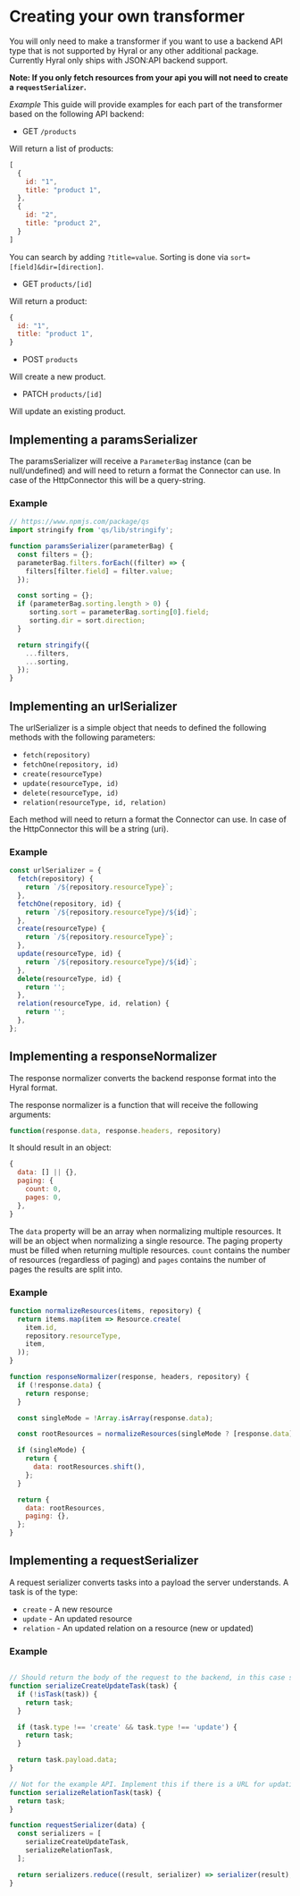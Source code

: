 # Creating your own transformer
You will only need to make a transformer if you want to use a backend API type that is not supported by Hyral or 
any other additional package. Currently Hyral only ships with JSON:API backend support.

**Note: If you only fetch resources from your api you will not need to create a `requestSerializer`.**

*Example*
This guide will provide examples for each part of the transformer based on the following API backend:

* GET `/products`

Will return a list of products:
```javascript
[
  {
    id: "1",
    title: "product 1",
  },
  {
    id: "2",
    title: "product 2",
  }
]
```

You can search by adding `?title=value`.
Sorting is done via `sort=[field]&dir=[direction]`.

* GET `products/[id]`

Will return a product:
```javascript
{
  id: "1",
  title: "product 1",
}
```

* POST `products`

Will create a new product.

* PATCH `products/[id]`

Will update an existing product.

## Implementing a paramsSerializer
The paramsSerializer will receive a `ParameterBag` instance (can be null/undefined) and will need to return a format
the Connector can use. In case of the HttpConnector this will be a query-string.

### Example
```javascript
// https://www.npmjs.com/package/qs
import stringify from 'qs/lib/stringify';

function paramsSerializer(parameterBag) {
  const filters = {};
  parameterBag.filters.forEach((filter) => {
    filters[filter.field] = filter.value;
  });

  const sorting = {};
  if (parameterBag.sorting.length > 0) {
     sorting.sort = parameterBag.sorting[0].field;
     sorting.dir = sort.direction;
  }

  return stringify({
    ...filters,
    ...sorting,
  });
}
```

## Implementing an urlSerializer
The urlSerializer is a simple object that needs to defined the following methods with the following parameters: 

* `fetch(repository)`
* `fetchOne(repository, id)`
* `create(resourceType)`
* `update(resourceType, id)`
* `delete(resourceType, id)`
* `relation(resourceType, id, relation)`

Each method will need to return a format the Connector can use. In case of the HttpConnector this will be a 
string (uri).

### Example
```javascript
const urlSerializer = {
  fetch(repository) {
    return `/${repository.resourceType}`;
  },
  fetchOne(repository, id) {
    return `/${repository.resourceType}/${id}`;
  },
  create(resourceType) {
    return `/${repository.resourceType}`;                      
  },
  update(resourceType, id) {
    return `/${repository.resourceType}/${id}`;                          
  },
  delete(resourceType, id) {
    return '';
  },
  relation(resourceType, id, relation) {
    return '';
  },
};
```

## Implementing a responseNormalizer
The response normalizer converts the backend response format into the Hyral format.

The response normalizer is a function that will receive the following arguments:
```javascript
function(response.data, response.headers, repository)
```

It should result in an object:

```javascript
{
  data: [] || {},
  paging: {
    count: 0,
    pages: 0,
  },
}
```

The `data` property will be an array when normalizing multiple resources. It will be an object when normalizing a
single resource.
The paging property must be filled when returning multiple resources. `count` contains the number of resources (regardless
of paging) and `pages` contains the number of pages the results are split into.

### Example
```javascript
function normalizeResources(items, repository) {
  return items.map(item => Resource.create(
    item.id,
    repository.resourceType,
    item,
  ));
}

function responseNormalizer(response, headers, repository) {
  if (!response.data) {
    return response;
  }

  const singleMode = !Array.isArray(response.data);

  const rootResources = normalizeResources(singleMode ? [response.data] : response.data, repository);

  if (singleMode) {
    return {
      data: rootResources.shift(),
    };
  }

  return {
    data: rootResources,
    paging: {},
  };
}
```

## Implementing a requestSerializer
A request serializer converts tasks into a payload the server understands. A task is of the type:

* `create` - A new resource
* `update` - An updated resource
* `relation` - An updated relation on a resource (new or updated)


### Example
```javascript

// Should return the body of the request to the backend, in this case simply the data object. 
function serializeCreateUpdateTask(task) {
  if (!isTask(task)) {
    return task;
  }

  if (task.type !== 'create' && task.type !== 'update') {
    return task;
  }

  return task.payload.data;
}

// Not for the example API. Implement this if there is a URL for updating relationships on a resource.
function serializeRelationTask(task) {
  return task;
}

function requestSerializer(data) {
  const serializers = [
    serializeCreateUpdateTask,
    serializeRelationTask,
  ];

  return serializers.reduce((result, serializer) => serializer(result), data);
}
```
